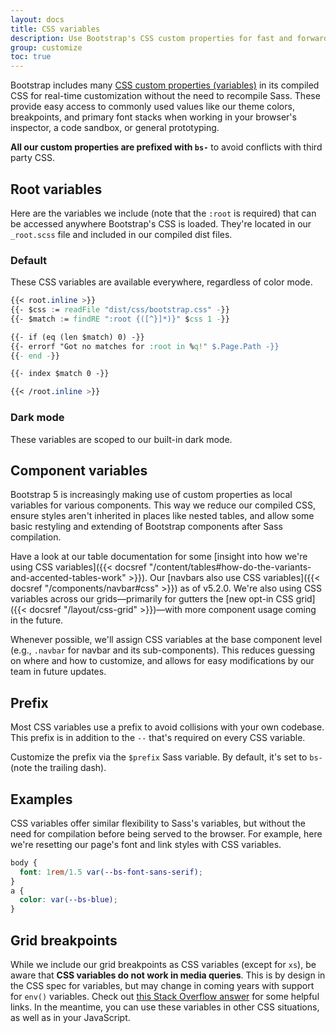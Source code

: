```yaml
---
layout: docs
title: CSS variables
description: Use Bootstrap's CSS custom properties for fast and forward-looking design and development.
group: customize
toc: true
---
```


Bootstrap includes many [CSS custom properties (variables)](https://developer.mozilla.org/en-US/docs/Web/CSS/Using_CSS_custom_properties) in its compiled CSS for real-time customization without the need to recompile Sass. These provide easy access to commonly used values like our theme colors, breakpoints, and primary font stacks when working in your browser's inspector, a code sandbox, or general prototyping.

**All our custom properties are prefixed with `bs-`** to avoid conflicts with third party CSS.

## Root variables

Here are the variables we include (note that the `:root` is required) that can be accessed anywhere Bootstrap's CSS is loaded. They're located in our `_root.scss` file and included in our compiled dist files.

### Default

These CSS variables are available everywhere, regardless of color mode.

```css
{{< root.inline >}}
{{- $css := readFile "dist/css/bootstrap.css" -}}
{{- $match := findRE ":root {([^}]*)}" $css 1 -}}

{{- if (eq (len $match) 0) -}}
{{- errorf "Got no matches for :root in %q!" $.Page.Path -}}
{{- end -}}

{{- index $match 0 -}}

{{< /root.inline >}}
```

### Dark mode

These variables are scoped to our built-in dark mode.


## Component variables

Bootstrap 5 is increasingly making use of custom properties as local variables for various components. This way we reduce our compiled CSS, ensure styles aren't inherited in places like nested tables, and allow some basic restyling and extending of Bootstrap components after Sass compilation.

Have a look at our table documentation for some [insight into how we're using CSS variables]({{< docsref "/content/tables#how-do-the-variants-and-accented-tables-work" >}}). Our [navbars also use CSS variables]({{< docsref "/components/navbar#css" >}}) as of v5.2.0. We're also using CSS variables across our grids—primarily for gutters the [new opt-in CSS grid]({{< docsref "/layout/css-grid" >}})—with more component usage coming in the future.

Whenever possible, we'll assign CSS variables at the base component level (e.g., `.navbar` for navbar and its sub-components). This reduces guessing on where and how to customize, and allows for easy modifications by our team in future updates.

## Prefix

Most CSS variables use a prefix to avoid collisions with your own codebase. This prefix is in addition to the `--` that's required on every CSS variable.

Customize the prefix via the `$prefix` Sass variable. By default, it's set to `bs-` (note the trailing dash).

## Examples

CSS variables offer similar flexibility to Sass's variables, but without the need for compilation before being served to the browser. For example, here we're resetting our page's font and link styles with CSS variables.

```scss
body {
  font: 1rem/1.5 var(--bs-font-sans-serif);
}
a {
  color: var(--bs-blue);
}
```

## Grid breakpoints

While we include our grid breakpoints as CSS variables (except for `xs`), be aware that **CSS variables do not work in media queries**. This is by design in the CSS spec for variables, but may change in coming years with support for `env()` variables. Check out [this Stack Overflow answer](https://stackoverflow.com/a/47212942) for some helpful links. In the meantime, you can use these variables in other CSS situations, as well as in your JavaScript.
